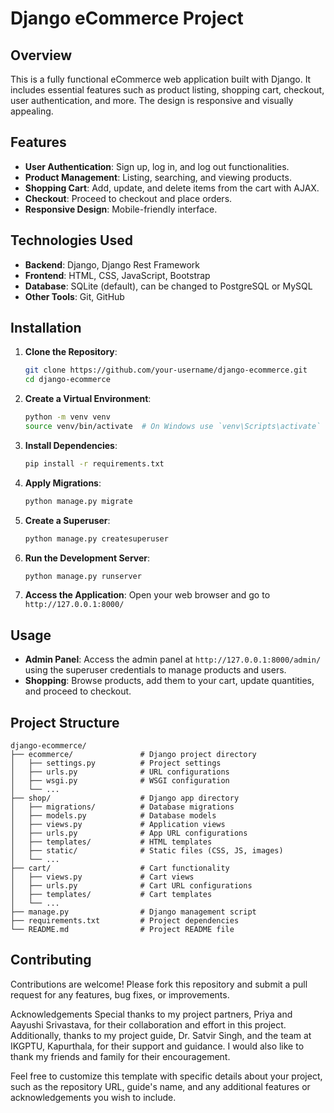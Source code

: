 # Django eCommerce Project

## Overview

This is a fully functional eCommerce web application built with Django. It includes essential features such as product listing, shopping cart, checkout, user authentication, and more. The design is responsive and visually appealing.

## Features

- **User Authentication**: Sign up, log in, and log out functionalities.
- **Product Management**: Listing, searching, and viewing products.
- **Shopping Cart**: Add, update, and delete items from the cart with AJAX.
- **Checkout**: Proceed to checkout and place orders.
- **Responsive Design**: Mobile-friendly interface.

## Technologies Used

- **Backend**: Django, Django Rest Framework
- **Frontend**: HTML, CSS, JavaScript, Bootstrap
- **Database**: SQLite (default), can be changed to PostgreSQL or MySQL
- **Other Tools**: Git, GitHub

## Installation

1. **Clone the Repository**:
   ```sh
   git clone https://github.com/your-username/django-ecommerce.git
   cd django-ecommerce
   ```

2. **Create a Virtual Environment**:
   ```sh
   python -m venv venv
   source venv/bin/activate  # On Windows use `venv\Scripts\activate`
   ```

3. **Install Dependencies**:
   ```sh
   pip install -r requirements.txt
   ```

4. **Apply Migrations**:
   ```sh
   python manage.py migrate
   ```

5. **Create a Superuser**:
   ```sh
   python manage.py createsuperuser
   ```

6. **Run the Development Server**:
   ```sh
   python manage.py runserver
   ```

7. **Access the Application**:
   Open your web browser and go to `http://127.0.0.1:8000/`

## Usage

- **Admin Panel**: Access the admin panel at `http://127.0.0.1:8000/admin/` using the superuser credentials to manage products and users.
- **Shopping**: Browse products, add them to your cart, update quantities, and proceed to checkout.

## Project Structure

```
django-ecommerce/
├── ecommerce/               # Django project directory
│   ├── settings.py          # Project settings
│   ├── urls.py              # URL configurations
│   ├── wsgi.py              # WSGI configuration
│   └── ...
├── shop/                    # Django app directory
│   ├── migrations/          # Database migrations
│   ├── models.py            # Database models
│   ├── views.py             # Application views
│   ├── urls.py              # App URL configurations
│   ├── templates/           # HTML templates
│   ├── static/              # Static files (CSS, JS, images)
│   └── ...
├── cart/                    # Cart functionality
│   ├── views.py             # Cart views
│   ├── urls.py              # Cart URL configurations
│   ├── templates/           # Cart templates
│   └── ...
├── manage.py                # Django management script
├── requirements.txt         # Project dependencies
└── README.md                # Project README file
```

## Contributing

Contributions are welcome! Please fork this repository and submit a pull request for any features, bug fixes, or improvements.


Acknowledgements
Special thanks to my project partners, Priya and Aayushi Srivastava, for their collaboration and effort in this project. Additionally, thanks to my project guide, Dr. Satvir Singh, and the team at IKGPTU, Kapurthala, for their support and guidance. I would also like to thank my friends and family for their encouragement.

Feel free to customize this template with specific details about your project, such as the repository URL, guide's name, and any additional features or acknowledgements you wish to include.
